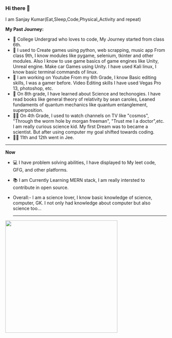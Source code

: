 ### Hi there 👋

I am Sanjay Kumar(Eat,Sleep,Code,Physical_Activity and repeat)

**My Past Journey:**
- 🚀 College Undergrad who loves to code, My Journey started from class 6th.
- 🐍 I used to Create games using python, web scrapping, music app From class 9th, I know modules like pygame, selenium, tkinter and other modules. Also I know to use game basics of game engines like Unity, Unreal engine. Make car Games using Unity. I have used Kali linux, I know basic terminal commands of linux.
- 🎇 I am working on Youtube From my 6th Grade, I know Basic editing skills, I was a gamer before. Video Editing skills I have used Vegas Pro 13, photoshop, etc.
- 📖 On 8th grade, I have learned about Science and techonogies. I have read books like general theory of relativity by sean caroles, Leaned fundaments of quantum mechanics like quantum entanglement, superposition.
- 🧑‍🏫 On 4th Grade, I used to watch channels on TV like "cosmos", "Through the worm hole by morgan freeman", "Trust me I a doctor",etc. I am really curious science kid. My first Dream was to became a scientist. But after using computer my goal shifted towards coding.
- 🙇🏻 11th and 12th went in Jee.
  
---
**Now**
  
- 💻 I have problem solving abilities, I have displayed to My leet code, GFG, and other platforms.
- 📚 I am Currently Learning MERN stack, I am really intersted to contribute in open source.
- Overall:- I am a science lover, I know basic knowledge of science, computer, GK. I not only had knowledge about computer but also science too...

  ---
<p>
  <img src="https://api.vaunt.dev/v1/github/entities/05sanjaykumar/achievements?format=svg&limit=3" width="350" />
</p>

